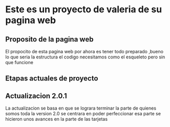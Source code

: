# Este es un proyecto  de valeria de su pagina web
## Proposito de la pagina web
El propocito de esta pagina web por ahora es tener todo preparado ,bueno lo que seria la estructura el codigo necesitamos como el esqueleto pero sin que funcione 
## Etapas actuales de proyecto 
## Actualizacion 2.0.1
La actualizacion se basa en que se lograra terminar la parte de quienes somos toda la version 2.0 se centrara en poder perfeccionar esa parte se hicieron unos avances en la parte de las tarjetas 